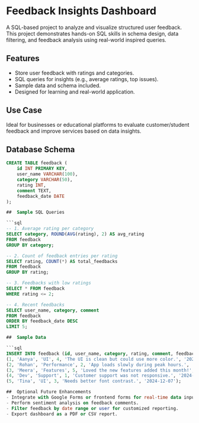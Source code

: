 # Feedback Insights Dashboard

A SQL-based project to analyze and visualize structured user feedback. This project demonstrates hands-on SQL skills in schema design, data filtering, and feedback analysis using real-world inspired queries.

##  Features
- Store user feedback with ratings and categories.
- SQL queries for insights (e.g., average ratings, top issues).
- Sample data and schema included.
- Designed for learning and real-world application.

##  Use Case
Ideal for businesses or educational platforms to evaluate customer/student feedback and improve services based on data insights.

##  Database Schema

```sql
CREATE TABLE feedback (
    id INT PRIMARY KEY,
    user_name VARCHAR(100),
    category VARCHAR(50),
    rating INT,
    comment TEXT,
    feedback_date DATE
);

##  Sample SQL Queries

```sql
-- 1. Average rating per category
SELECT category, ROUND(AVG(rating), 2) AS avg_rating
FROM feedback
GROUP BY category;

-- 2. Count of feedback entries per rating
SELECT rating, COUNT(*) AS total_feedbacks
FROM feedback
GROUP BY rating;

-- 3. Feedbacks with low ratings
SELECT * FROM feedback
WHERE rating <= 2;

-- 4. Recent feedbacks
SELECT user_name, category, comment
FROM feedback
ORDER BY feedback_date DESC
LIMIT 5;

##  Sample Data

```sql
INSERT INTO feedback (id, user_name, category, rating, comment, feedback_date) VALUES
(1, 'Aanya', 'UI', 4, 'The UI is clean but could use more color.', '2024-12-01'),
(2, 'Rohan', 'Performance', 2, 'App loads slowly during peak hours.', '2024-12-03'),
(3, 'Meera', 'Features', 5, 'Loved the new features added this month!', '2024-12-05'),
(4, 'Dev', 'Support', 1, 'Customer support was not responsive.', '2024-12-06'),
(5, 'Tina', 'UI', 3, 'Needs better font contrast.', '2024-12-07');

##  Optional Future Enhancements
- Integrate with Google Forms or frontend forms for real-time data input.
- Perform sentiment analysis on feedback comments.
- Filter feedback by date range or user for customized reporting.
- Export dashboard as a PDF or CSV report.
